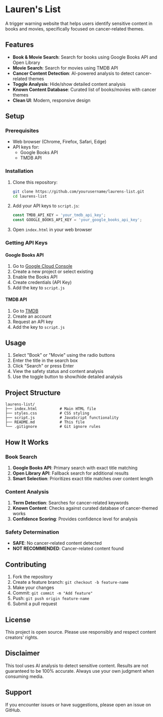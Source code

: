 # Lauren's List

A trigger warning website that helps users identify sensitive content in books and movies, specifically focused on cancer-related themes.

## Features

- **Book & Movie Search**: Search for books using Google Books API and Open Library
- **Movie Search**: Search for movies using TMDB API
- **Cancer Content Detection**: AI-powered analysis to detect cancer-related themes
- **Toggle Analysis**: Hide/show detailed content analysis
- **Known Content Database**: Curated list of books/movies with cancer themes
- **Clean UI**: Modern, responsive design

## Setup

### Prerequisites

- Web browser (Chrome, Firefox, Safari, Edge)
- API keys for:
  - Google Books API
  - TMDB API

### Installation

1. Clone this repository:
   ```bash
   git clone https://github.com/yourusername/laurens-list.git
   cd laurens-list
   ```

2. Add your API keys to `script.js`:
   ```javascript
   const TMDB_API_KEY = 'your_tmdb_api_key';
   const GOOGLE_BOOKS_API_KEY = 'your_google_books_api_key';
   ```

3. Open `index.html` in your web browser

### Getting API Keys

#### Google Books API
1. Go to [Google Cloud Console](https://console.developers.google.com/)
2. Create a new project or select existing
3. Enable the Books API
4. Create credentials (API Key)
5. Add the key to `script.js`

#### TMDB API
1. Go to [TMDB](https://www.themoviedb.org/settings/api)
2. Create an account
3. Request an API key
4. Add the key to `script.js`

## Usage

1. Select "Book" or "Movie" using the radio buttons
2. Enter the title in the search box
3. Click "Search" or press Enter
4. View the safety status and content analysis
5. Use the toggle button to show/hide detailed analysis

## Project Structure

```
laurens-list/
├── index.html          # Main HTML file
├── styles.css          # CSS styling
├── script.js           # JavaScript functionality
├── README.md           # This file
└── .gitignore          # Git ignore rules
```

## How It Works

### Book Search
1. **Google Books API**: Primary search with exact title matching
2. **Open Library API**: Fallback search for additional results
3. **Smart Selection**: Prioritizes exact title matches over content length

### Content Analysis
1. **Term Detection**: Searches for cancer-related keywords
2. **Known Content**: Checks against curated database of cancer-themed works
3. **Confidence Scoring**: Provides confidence level for analysis

### Safety Determination
- **SAFE**: No cancer-related content detected
- **NOT RECOMMENDED**: Cancer-related content found

## Contributing

1. Fork the repository
2. Create a feature branch: `git checkout -b feature-name`
3. Make your changes
4. Commit: `git commit -m "Add feature"`
5. Push: `git push origin feature-name`
6. Submit a pull request

## License

This project is open source. Please use responsibly and respect content creators' rights.

## Disclaimer

This tool uses AI analysis to detect sensitive content. Results are not guaranteed to be 100% accurate. Always use your own judgment when consuming media.

## Support

If you encounter issues or have suggestions, please open an issue on GitHub.